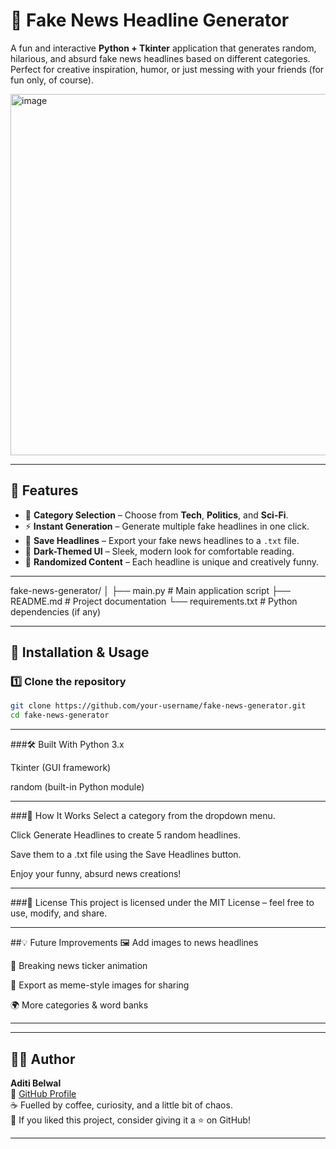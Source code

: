 # 📰 Fake News Headline Generator

A fun and interactive **Python + Tkinter** application that generates random, hilarious, and absurd fake news headlines based on different categories. Perfect for creative inspiration, humor, or just messing with your friends (for fun only, of course).

<img width="680" height="578" alt="image" src="https://github.com/user-attachments/assets/b3fac4a7-f11a-46ba-b47b-2180450b8dda" />

---

## 📌 Features
- 🎯 **Category Selection** – Choose from **Tech**, **Politics**, and **Sci-Fi**.
- ⚡ **Instant Generation** – Generate multiple fake headlines in one click.
- 💾 **Save Headlines** – Export your fake news headlines to a `.txt` file.
- 🎨 **Dark-Themed UI** – Sleek, modern look for comfortable reading.
- 🔄 **Randomized Content** – Each headline is unique and creatively funny.

---

fake-news-generator/
│
├── main.py # Main application script
├── README.md # Project documentation
└── requirements.txt # Python dependencies (if any)



---

## 🚀 Installation & Usage

### 1️⃣ Clone the repository
```bash
git clone https://github.com/your-username/fake-news-generator.git
cd fake-news-generator

```
----

###🛠 Built With
Python 3.x

Tkinter (GUI framework)

random (built-in Python module)

----

###🎯 How It Works
Select a category from the dropdown menu.

Click Generate Headlines to create 5 random headlines.

Save them to a .txt file using the Save Headlines button.

Enjoy your funny, absurd news creations!

---


###📜 License
This project is licensed under the MIT License – feel free to use, modify, and share.

----


##💡 Future Improvements
🖼 Add images to news headlines

📰 Breaking news ticker animation

📱 Export as meme-style images for sharing

🌍 More categories & word banks

----

---

## 👩‍💻 Author
**Aditi Belwal**  
📌 [GitHub Profile](https://github.com/aditibelwal007)  
☕ Fuelled by coffee, curiosity, and a little bit of chaos.  
💌 If you liked this project, consider giving it a ⭐ on GitHub!  

---
